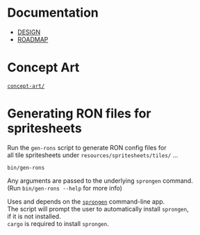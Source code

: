 # Documentation
- [DESIGN](./DESIGN.md)
- [ROADMAP](./ROADMAP.md)

# Concept Art
[`concept-art/`](./concept-art)

# Generating RON files for spritesheets
Run the `gen-rons` script to generate RON config files for  
all tile spritesheets under `resources/spritesheets/tiles/` ...
```
bin/gen-rons
```

Any arguments are passed to the underlying `sprongen` command.  
(Run `bin/gen-rons --help` for more info)

Uses and depends on the [`sprongen`][sprongen] command-line app.  
The script will prompt the user to automatically install `sprongen`,  
if it is not installed.  
`cargo` is required to install `sprongen`.

[sprongen]: https://github.com/Noah2610/sprongen
